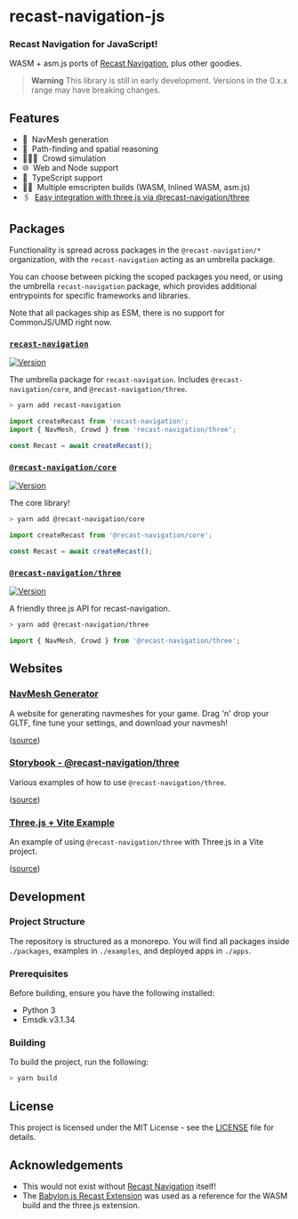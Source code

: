 # recast-navigation-js

### Recast Navigation for JavaScript!

WASM + asm.js ports of [Recast Navigation](https://github.com/recastnavigation/recastnavigation), plus other goodies.

> **Warning** This library is still in early development. Versions in the 0.x.x range may have breaking changes.

## Features

- 🧭 ‎ NavMesh generation
- 📐 ‎ Path-finding and spatial reasoning
- 🧑‍🤝‍🧑 ‎ Crowd simulation
- 🌐 ‎ Web and Node support
- 💙 ‎ TypeScript support
- 🙆‍♀️ ‎ Multiple emscripten builds (WASM, Inlined WASM, asm.js)
- 🖇 ‎ [Easy integration with three.js via @recast-navigation/three](https://github.com/isaac-mason/recast-navigation-js/tree/main/packages/recast-navigation-three)

## Packages

Functionality is spread across packages in the `@recast-navigation/*` organization, with the `recast-navigation` acting as an umbrella package.

You can choose between picking the scoped packages you need, or using the umbrella `recast-navigation` package, which provides additional entrypoints for specific frameworks and libraries.

Note that all packages ship as ESM, there is no support for CommonJS/UMD right now.

### [**`recast-navigation`**](https://github.com/isaac-mason/recast-navigation-js/tree/main/packages/recast-navigation)

[![Version](https://img.shields.io/npm/v/recast-navigation)](https://www.npmjs.com/package/recast-navigation)

The umbrella package for `recast-navigation`. Includes `@recast-navigation/core`, and `@recast-navigation/three`.

```bash
> yarn add recast-navigation
```

```ts
import createRecast from 'recast-navigation';
import { NavMesh, Crowd } from 'recast-navigation/three';

const Recast = await createRecast();
```

### [**`@recast-navigation/core`**](https://github.com/isaac-mason/recast-navigation-js/tree/main/packages/recast-navigation-core)

[![Version](https://img.shields.io/npm/v/@recast-navigation/core)](https://www.npmjs.com/package/@recast-navigation/core)

The core library!

```bash
> yarn add @recast-navigation/core
```

```ts
import createRecast from '@recast-navigation/core';

const Recast = await createRecast();
```

### [**`@recast-navigation/three`**](https://github.com/isaac-mason/recast-navigation-js/tree/main/packages/recast-navigation-three)

[![Version](https://img.shields.io/npm/v/@recast-navigation/three)](https://www.npmjs.com/package/@recast-navigation/three)

A friendly three.js API for recast-navigation.

```bash
> yarn add @recast-navigation/three
```

```ts
import { NavMesh, Crowd } from '@recast-navigation/three';
```

## Websites

### [NavMesh Generator](https://navmesh.isaacmason.com/)

A website for generating navmeshes for your game. Drag 'n' drop your GLTF, fine tune your settings, and download your navmesh!

([source](./apps/navmesh-website/dist/))

### [Storybook - @recast-navigation/three](https://example.com/)

Various examples of how to use `@recast-navigation/three`.

([source](./packages/recast-navigation-three/.storybook))

### [Three.js + Vite Example](https://example.com/)

An example of using `@recast-navigation/three` with Three.js in a Vite project.

([source](./examples/vite-recast-navigation-three-example/))

## Development

### Project Structure

The repository is structured as a monorepo. You will find all packages inside `./packages`, examples in `./examples`, and deployed apps in `./apps`.

### Prerequisites

Before building, ensure you have the following installed:

- Python 3
- Emsdk v3.1.34

### Building

To build the project, run the following:

```sh
> yarn build
```

## License

This project is licensed under the MIT License - see the [LICENSE](./LICENSE) file for details.

## Acknowledgements

- This would not exist without [Recast Navigation](https://github.com/recastnavigation/recastnavigation) itself!
- The [Babylon.js Recast Extension](https://github.com/BabylonJS/Extensions/tree/master/recastjs) was used as a reference for the WASM build and the three.js extension.
